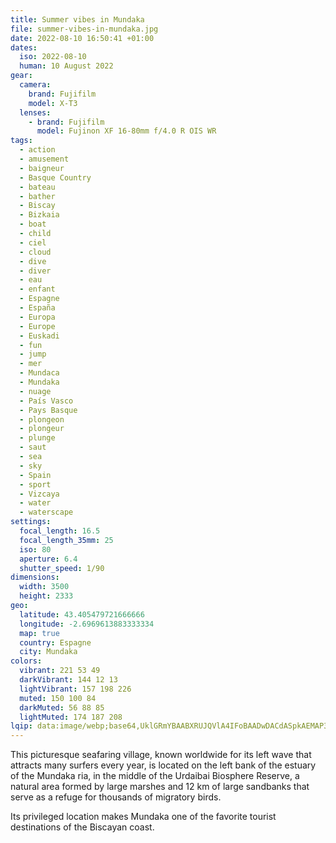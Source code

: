 ```yaml
---
title: Summer vibes in Mundaka
file: summer-vibes-in-mundaka.jpg
date: 2022-08-10 16:50:41 +01:00
dates:
  iso: 2022-08-10
  human: 10 August 2022
gear:
  camera:
    brand: Fujifilm
    model: X-T3
  lenses:
    - brand: Fujifilm
      model: Fujinon XF 16-80mm f/4.0 R OIS WR
tags:
  - action
  - amusement
  - baigneur
  - Basque Country
  - bateau
  - bather
  - Biscay
  - Bizkaia
  - boat
  - child
  - ciel
  - cloud
  - dive
  - diver
  - eau
  - enfant
  - Espagne
  - España
  - Europa
  - Europe
  - Euskadi
  - fun
  - jump
  - mer
  - Mundaca
  - Mundaka
  - nuage
  - País Vasco
  - Pays Basque
  - plongeon
  - plongeur
  - plunge
  - saut
  - sea
  - sky
  - Spain
  - sport
  - Vizcaya
  - water
  - waterscape
settings:
  focal_length: 16.5
  focal_length_35mm: 25
  iso: 80
  aperture: 6.4
  shutter_speed: 1/90
dimensions:
  width: 3500
  height: 2333
geo:
  latitude: 43.405479721666666
  longitude: -2.6969613883333334
  map: true
  country: Espagne
  city: Mundaka
colors:
  vibrant: 221 53 49
  darkVibrant: 144 12 13
  lightVibrant: 157 198 226
  muted: 150 100 84
  darkMuted: 56 88 85
  lightMuted: 174 187 208
lqip: data:image/webp;base64,UklGRmYBAABXRUJQVlA4IFoBAADwDACdASpkAEMAP3Gqyl07rKksqvVbe3AuCWNtXFuijbhSpEZDyaSJM0wkkWiUmv/uenDQOfddf92ecuTrAiR3wF0LI/+m7yrdtap8H+UJ5fkOlY01mbGLTyoqyIa3eDA+4RxMBqHNBc567SbDsVXAAP6MOz3wvee1gdq8RXU/oq1Rzg6VHt39opJyYCd0qHkNFAgJYyX/4fGyow/QYgNEXXVyziQzNDf5oDqVyoir/SWkLOPuYifUzNvYEdOC+yHiDlgYJet7zg97c3p2a1hK8UwT3Z/yLJk9R0I0mkaRjxpo9GGpiHUOwFQ7ohcy604dsqUX2zftlrQKre3EDmkkiWAgNSMUlfooWFX2CDUjxi3DMTlb6hoxKso3UOQeE4txv8HFVPCDSF+bWMD8DOMCWKKKQ6Yt/LcW81Xl7ukCW//WDAZZ3TeFqzQfkJBNWNd2hv72OnAWaAAA
---
```


This picturesque seafaring village, known worldwide for its left wave that attracts many surfers every year, is located on the left bank of the estuary of the Mundaka ria, in the middle of the Urdaibai Biosphere Reserve, a natural area formed by large marshes and 12 km of large sandbanks that serve as a refuge for thousands of migratory birds.

Its privileged location makes Mundaka one of the favorite tourist destinations of the Biscayan coast.
